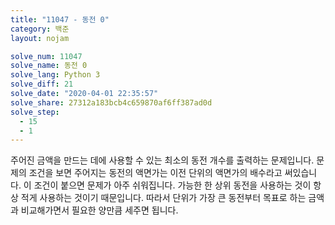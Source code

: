 ```yaml
---
title: "11047 - 동전 0"
category: 백준
layout: nojam

solve_num: 11047
solve_name: 동전 0
solve_lang: Python 3
solve_diff: 21
solve_date: "2020-04-01 22:35:57"
solve_share: 27312a183bcb4c659870af6ff387ad0d
solve_step:
  - 15
  - 1
---
```


주어진 금액을 만드는 데에 사용할 수 있는 최소의 동전 개수를 출력하는 문제입니다. 문제의 조건을 보면 주어지는 동전의 액면가는 이전 단위의 액면가의 배수라고 써있습니다. 이 조건이 붙으면 문제가 아주 쉬워집니다. 가능한 한 상위 동전을 사용하는 것이 항상 적게 사용하는 것이기 때문입니다. 따라서 단위가 가장 큰 동전부터 목표로 하는 금액과 비교해가면서 필요한 양만큼 세주면 됩니다.
